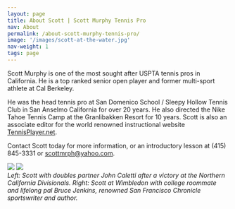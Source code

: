 ```yaml
---
layout: page
title: About Scott | Scott Murphy Tennis Pro
nav: About
permalink: /about-scott-murphy-tennis-pro/
image: '/images/scott-at-the-water.jpg'
nav-weight: 1
tags: page
---
```


Scott Murphy is one of the most sought after USPTA tennis pros in California. He is a top ranked senior open player and former multi-sport athlete at Cal Berkeley.

He was the head tennis pro at San Domenico School / Sleepy Hollow Tennis Club in San Anselmo California for over 20 years. He also directed the Nike Tahoe Tennis Camp at the Granlibakken Resort for 10 years. Scott is also an associate editor for the world renowned instructional website [TennisPlayer.net](https://www.tennisplayer.net).

Contact Scott today for more information, or an introductory lesson at (415) 845-3331 or [scottmrph@yahoo.com](mailto:scottmrph@yahoo.com).

<div class="gallery-box">
  <div class="gallery">
    <img src="{{site.baseurl}}/images/scott-and-johnc.jpg">
    <img src="{{site.baseurl}}/images/scott-and-bruce.jpg">
  </div>
</div>
<em>Left: Scott with doubles partner John Caletti after a victory at the Northern California Divisionals. Right: Scott at Wimbledon with college roommate and lifelong pal Bruce Jenkins, renowned San Francisco Chronicle sportswriter and author.</em>
